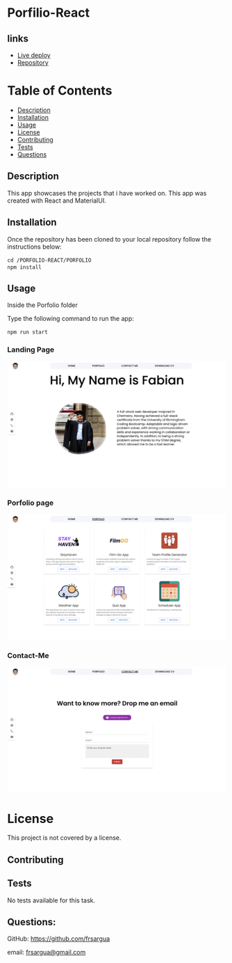 # Porfilio-React

## links

- [Live deploy](https://frsargua.github.io/Porfolio-React/#)
- [Repository](https://github.com/frsargua/Porfolio-React)

# Table of Contents

- [Description](#description)
- [Installation](#Installation)
- [Usage](#Usage)
- [License](#License)
- [Contributing](#Contributing)
- [Tests](#Tests)
- [Questions](#Questions)

## Description

This app showcases the projects that i have worked on. This app was created with React and MaterialUI.

## Installation

Once the repository has been cloned to your local repository follow the instructions below:

```
cd /PORFOLIO-REACT/PORFOLIO
npm install
```

## Usage

Inside the Porfolio folder

Type the following command to run the app:

```
npm run start
```

### Landing Page

![Landing page - deployed linked](./screenshots/Landing.png)

### Porfolio page

![Porfolio page - deployed linked](./screenshots/Porfolio.png)

### Contact-Me

![Contact-me Page](./screenshots/Contact-me.png)

# License

This project is not covered by a license.

## Contributing

## Tests

No tests available for this task.

## Questions:

GitHub: https://github.com/frsargua

email: frsargua@gmail.com
